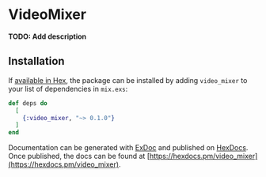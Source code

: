 # VideoMixer

**TODO: Add description**

## Installation

If [available in Hex](https://hex.pm/docs/publish), the package can be installed
by adding `video_mixer` to your list of dependencies in `mix.exs`:

```elixir
def deps do
  [
    {:video_mixer, "~> 0.1.0"}
  ]
end
```

Documentation can be generated with [ExDoc](https://github.com/elixir-lang/ex_doc)
and published on [HexDocs](https://hexdocs.pm). Once published, the docs can
be found at [https://hexdocs.pm/video_mixer](https://hexdocs.pm/video_mixer).

